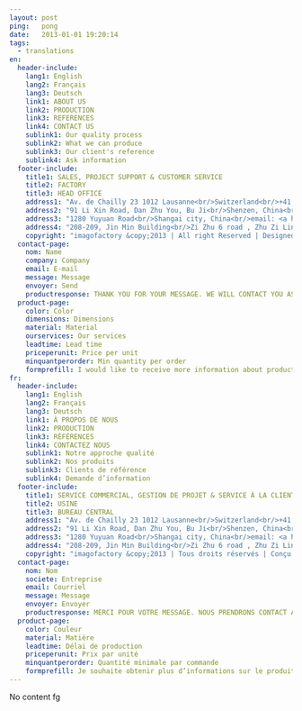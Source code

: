 ```yaml
---
layout: post
ping:   pong
date:   2013-01-01 19:20:14
tags:
  - translations
en:
  header-include:
    lang1: English
    lang2: Français
    lang3: Deutsch
    link1: ABOUT US
    link2: PRODUCTION
    link3: REFERENCES
    link4: CONTACT US
    sublink1: Our quality process
    sublink2: What we can produce
    sublink3: Our client's reference
    sublink4: Ask information
  footer-include:
    title1: SALES, PROJECT SUPPORT & CUSTOMER SERVICE
    title2: FACTORY
    title3: HEAD OFFICE
    address1: "Av. de Chailly 23 1012 Lausanne<br/>Switzerland<br/>+41 21 923 07 98<br/>email: <a href='mailto:sales@imagofactori.com'>sales@imagofactori.com</a>"
    address2: "91 Li Xin Road, Dan Zhu You, Bu Ji<br/>Shenzen, China<br/>email: <a href='mailto:infos@imagofactori.com'>info@imagofactori.com</a>"
    address3: "1280 Yuyuan Road<br/>Shangai city, China<br/>email: <a href='mailto:infos@imagofactori.com'>info@imagofactori.com</a>"
    address4: "208-209, Jin Min Building<br/>Zi Zhu 6 road , Zhu Zi Lin<br/>Futian - Shenzhen<br/>China<br/>+86 138 2877 2234<br/>email: <a href='mailto:info@imagofactori.com'>info@imagofactori.com</a>"
    copyright: "imagofactory &copy;2013 | All right Reserved | Designed by <a href='http://imagotori.com/' target='_blank'>imagotori</a>"
  contact-page:
    nom: Name
    company: Company
    email: E-mail
    message: Message
    envoyer: Send
    productresponse: THANK YOU FOR YOUR MESSAGE. WE WILL CONTACT YOU AS SOON AS WE CAN.
  product-page:
    color: Color
    dimensions: Dimensions
    material: Material
    ourservices: Our services
    leadtime: Lead time
    priceperunit: Price per unit
    minquantperorder: Min quantity per order
    formprefill: I would like to receive more information about product
fr:
  header-include:
    lang1: English
    lang2: Français
    lang3: Deutsch
    link1: À PROPOS DE NOUS
    link2: PRODUCTION
    link3: RÉFÉRENCES
    link4: CONTACTEZ NOUS
    sublink1: Notre approche qualité
    sublink2: Nos produits
    sublink3: Clients de référence
    sublink4: Demande d’information
  footer-include:
    title1: SERVICE COMMERCIAL, GESTION DE PROJET & SERVICE À LA CLIENTÈLE
    title2: USINE
    title3: BUREAU CENTRAL
    address1: "Av. de Chailly 23 1012 Lausanne<br/>Switzerland<br/>+41 21 923 07 98<br/>email: <a href='mailto:sales@imagofactori.com'>sales@imagofactori.com</a>"
    address2: "91 Li Xin Road, Dan Zhu You, Bu Ji<br/>Shenzen, China<br/>email: <a href='mailto:infos@imagofactori.com'>info@imagofactori.com</a>"
    address3: "1280 Yuyuan Road<br/>Shangai city, China<br/>email: <a href='mailto:infos@imagofactori.com'>info@imagofactori.com</a>"
    address4: "208-209, Jin Min Building<br/>Zi Zhu 6 road , Zhu Zi Lin<br/>Futian - Shenzhen<br/>China<br/>+86 138 2877 2234<br/>email: <a href='mailto:info@imagofactori.com'>info@imagofactori.com</a>"
    copyright: "imagofactory &copy;2013 | Tous droits réservés | Conçu par <a href='http://imagotori.com/' target='_blank'>imagotori</a>"
  contact-page:
    nom: Nom
    societe: Entreprise
    email: Courriel
    message: Message
    envoyer: Envoyer
    productresponse: MERCI POUR VOTRE MESSAGE. NOUS PRENDRONS CONTACT AVEC VOUS DANS LES MEILLEURS DÉLAIS.
  product-page:
    color: Couleur
    material: Matière
    leadtime: Délai de production
    priceperunit: Prix par unité
    minquantperorder: Quantité minimale par commande
    formprefill: Je souhaite obtenir plus d’informations sur le produit
---
```

No content fg